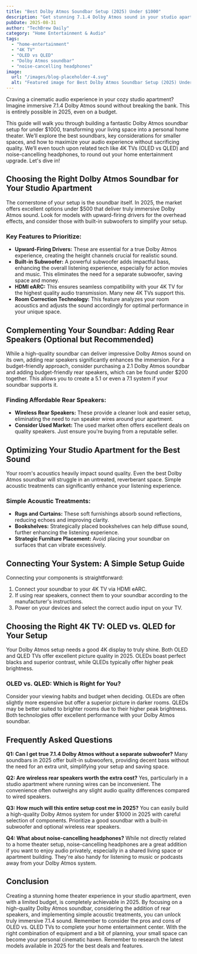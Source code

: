 ```yaml
---
title: "Best Dolby Atmos Soundbar Setup (2025) Under $1000"
description: "Get stunning 7.1.4 Dolby Atmos sound in your studio apartment! This guide shows you how to build a budget-friendly home theater system with a 4K TV and Dolby Atmos soundbar for under $1000 in 2025.  Learn more and transform your entertainment!"
pubDate: 2025-08-31
author: "TechBrew Daily"
category: "Home Entertainment & Audio"
tags:
  - "home-entertainment"
  - "4K TV"
  - "OLED vs QLED"
  - "Dolby Atmos soundbar"
  - "noise-cancelling headphones"
image:
  url: "/images/blog-placeholder-4.svg"
  alt: "Featured image for Best Dolby Atmos Soundbar Setup (2025) Under $1000"
---
```


Craving a cinematic audio experience in your cozy studio apartment?  Imagine immersive 7.1.4 Dolby Atmos sound without breaking the bank.  This is entirely possible in 2025, even on a budget.

This guide will walk you through building a fantastic Dolby Atmos soundbar setup for under $1000, transforming your living space into a personal home theater. We’ll explore the best soundbars, key considerations for smaller spaces, and how to maximize your audio experience without sacrificing quality. We’ll even touch upon related tech like 4K TVs (OLED vs QLED) and noise-cancelling headphones, to round out your home entertainment upgrade.  Let's dive in!


## Choosing the Right Dolby Atmos Soundbar for Your Studio Apartment

The cornerstone of your setup is the soundbar itself.  In 2025, the market offers excellent options under $500 that deliver truly immersive Dolby Atmos sound.  Look for models with upward-firing drivers for the overhead effects, and consider those with built-in subwoofers to simplify your setup.


### Key Features to Prioritize:

* **Upward-Firing Drivers:** These are essential for a true Dolby Atmos experience, creating the height channels crucial for realistic sound.
* **Built-in Subwoofer:** A powerful subwoofer adds impactful bass, enhancing the overall listening experience, especially for action movies and music. This eliminates the need for a separate subwoofer, saving space and money.
* **HDMI eARC:** This ensures seamless compatibility with your 4K TV for the highest quality audio transmission.  Many new 4K TVs support this.
* **Room Correction Technology:** This feature analyzes your room acoustics and adjusts the sound accordingly for optimal performance in your unique space.


## Complementing Your Soundbar:  Adding Rear Speakers (Optional but Recommended)

While a high-quality soundbar can deliver impressive Dolby Atmos sound on its own, adding rear speakers significantly enhances the immersion.  For a budget-friendly approach, consider purchasing a 2.1 Dolby Atmos soundbar and adding budget-friendly rear speakers, which can be found under $200 together.  This allows you to create a 5.1 or even a 7.1 system if your soundbar supports it.


###  Finding Affordable Rear Speakers:

* **Wireless Rear Speakers:** These provide a cleaner look and easier setup, eliminating the need to run speaker wires around your apartment.
* **Consider Used Market:**  The used market often offers excellent deals on quality speakers.  Just ensure you're buying from a reputable seller.


##  Optimizing Your Studio Apartment for the Best Sound

Your room's acoustics heavily impact sound quality.  Even the best Dolby Atmos soundbar will struggle in an untreated, reverberant space. Simple acoustic treatments can significantly enhance your listening experience.


### Simple Acoustic Treatments:

* **Rugs and Curtains:** These soft furnishings absorb sound reflections, reducing echoes and improving clarity.
* **Bookshelves:** Strategically placed bookshelves can help diffuse sound, further enhancing the listening experience.
* **Strategic Furniture Placement:**  Avoid placing your soundbar on surfaces that can vibrate excessively.


##  Connecting Your System:  A Simple Setup Guide

Connecting your components is straightforward:

1. Connect your soundbar to your 4K TV via HDMI eARC.
2.  If using rear speakers, connect them to your soundbar according to the manufacturer's instructions.
3.  Power on your devices and select the correct audio input on your TV.


##  Choosing the Right 4K TV: OLED vs. QLED for Your Setup

Your Dolby Atmos setup needs a good 4K display to truly shine.  Both OLED and QLED TVs offer excellent picture quality in 2025.  OLEDs boast perfect blacks and superior contrast, while QLEDs typically offer higher peak brightness.


###  OLED vs. QLED:  Which is Right for You?

Consider your viewing habits and budget when deciding.  OLEDs are often slightly more expensive but offer a superior picture in darker rooms.  QLEDs may be better suited to brighter rooms due to their higher peak brightness.  Both technologies offer excellent performance with your Dolby Atmos soundbar.


## Frequently Asked Questions

**Q1:  Can I get true 7.1.4 Dolby Atmos without a separate subwoofer?**  Many soundbars in 2025 offer built-in subwoofers, providing decent bass without the need for an extra unit, simplifying your setup and saving space.

**Q2:  Are wireless rear speakers worth the extra cost?** Yes, particularly in a studio apartment where running wires can be inconvenient.  The convenience often outweighs any slight audio quality differences compared to wired speakers.

**Q3:  How much will this entire setup cost me in 2025?**  You can easily build a high-quality Dolby Atmos system for under $1000 in 2025 with careful selection of components.  Prioritize a good soundbar with a built-in subwoofer and optional wireless rear speakers.

**Q4:  What about noise-cancelling headphones?** While not directly related to a home theater setup, noise-cancelling headphones are a great addition if you want to enjoy audio privately, especially in a shared living space or apartment building.  They're also handy for listening to music or podcasts away from your Dolby Atmos system.


## Conclusion

Creating a stunning home theater experience in your studio apartment, even with a limited budget, is completely achievable in 2025. By focusing on a high-quality Dolby Atmos soundbar, considering the addition of rear speakers, and implementing simple acoustic treatments, you can unlock truly immersive 7.1.4 sound. Remember to consider the pros and cons of OLED vs. QLED TVs to complete your home entertainment center.  With the right combination of equipment and a bit of planning, your small space can become your personal cinematic haven. Remember to research the latest models available in 2025 for the best deals and features.